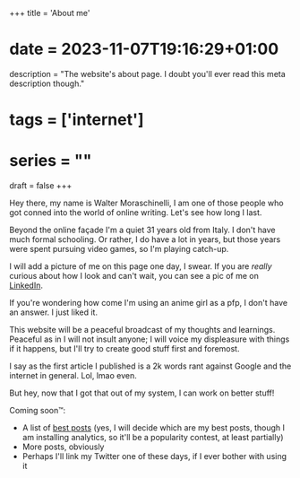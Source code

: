 +++
title = 'About me'
# date = 2023-11-07T19:16:29+01:00
description = "The website's about page. I doubt you'll ever read this meta description though."
# tags = ['internet']
# series = ""
draft = false
+++

Hey there, my name is Walter Moraschinelli, I am one of those people who got conned into the world of online writing. Let's see how long I last.

Beyond the online façade I'm a quiet 31 years old from Italy. I don't have much formal schooling. Or rather, I do have a lot in years, but those years were spent pursuing video games, so I'm playing catch-up.

I will add a picture of me on this page one day, I swear. If you are *really* curious about how I look and can't wait, you can see a pic of me on [LinkedIn](https://www.linkedin.com/in/waltermoraschinelli).

If you're wondering how come I'm using an anime girl as a pfp, I don't have an answer. I just liked it.

This website will be a peaceful broadcast of my thoughts and learnings. Peaceful as in I will not insult anyone; I will voice my displeasure with things if it happens, but I'll try to create good stuff first and foremost.

I say as the first article I published is a 2k words rant against Google and the internet in general. Lol, lmao even.

But hey, now that I got that out of my system, I can work on better stuff!

Coming soon™:

- A list of [best posts](placeholder) (yes, I will decide which are my best posts, though I am installing analytics, so it'll be a popularity contest, at least partially)
- More posts, obviously
- Perhaps I'll link my Twitter one of these days, if I ever bother with using it